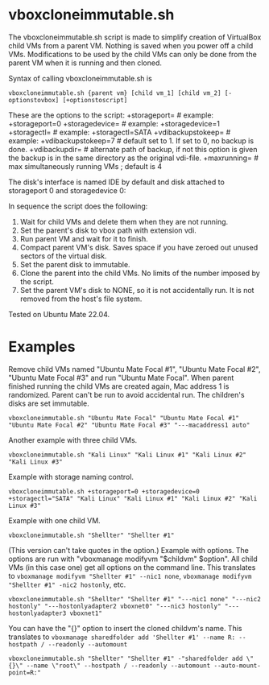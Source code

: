# vboxcloneimmutable.sh

The vboxcloneimmutable.sh script is made to simplify creation of VirtualBox child VMs from a parent VM. Nothing is saved when you power off a child VMs. Modifications to be used by the child VMs can only be done from the parent VM when it is running and then cloned.

Syntax of calling vboxcloneimmutable.sh is
```
vboxcloneimmutable.sh {parent vm} [child vm_1] [child vm_2] [-optionstovbox] [+optionstoscript]
```

These are the options to the script:
+storageport=<number> # example: +storageport=0
+storagedevice=<number> # example: +storagedevice=1
+storagectl=<name> # example: +storagectl=SATA
+vdibackupstokeep=<number> # example: +vdibackupstokeep=7 # default set to 1. If set to 0, no backup is done.
+vdibackupdir=<path> # alternate path of backup, if not this option is given the backup is in the same directory as the original vdi-file.
+maxrunning=<number> # max simultaneously running VMs ; default is 4

The disk's interface is named IDE by default and disk attached to storageport 0 and storagedevice 0:

In sequence the script does the following:
1) Wait for child VMs and delete them when they are not running.
2) Set the parent's disk to vbox path with extension vdi.
3) Run parent VM and wait for it to finish.
4) Compact parent VM's disk. Saves space if you have zeroed out unused sectors of the virtual disk.
5) Set the parent disk to immutable.
6) Clone the parent into the child VMs. No limits of the number imposed by the script.
7) Set the parent VM's disk to NONE, so it is not accidentally run. It is not removed from the host's file system.

Tested on Ubuntu Mate 22.04.

# Examples
Remove child VMs named "Ubuntu Mate Focal #1", "Ubuntu Mate Focal #2", "Ubuntu Mate Focal #3" and run "Ubuntu Mate Focal". When parent finished running the child VMs are created again, Mac address 1 is randomized. Parent can't be run to avoid accidental run. The children's disks are set immutable.
```
vboxcloneimmutable.sh "Ubuntu Mate Focal" "Ubuntu Mate Focal #1" "Ubuntu Mate Focal #2" "Ubuntu Mate Focal #3" "---macaddress1 auto"
```

Another example with three child VMs.
```
vboxcloneimmutable.sh "Kali Linux" "Kali Linux #1" "Kali Linux #2" "Kali Linux #3"
```

Example with storage naming control.
```
vboxcloneimmutable.sh +storageport=0 +storagedevice=0 +storagectl="SATA" "Kali Linux" "Kali Linux #1" "Kali Linux #2" "Kali Linux #3"
```

Example with one child VM.
```
vboxcloneimmutable.sh "Shellter" "Shellter #1"
```

(This version can't take quotes in the option.) Example with options. The options are run with "vboxmanage modifyvm "$childvm" $option". All child VMs (in this case one) get all options on the command line. This translates to ```vboxmanage modifyvm "Shellter #1" --nic1 none```,  ```vboxmanage modifyvm "Shellter #1" -nic2 hostonly```, etc.
```
vboxcloneimmutable.sh "Shellter" "Shellter #1" "---nic1 none" "---nic2 hostonly" "---hostonlyadapter2 vboxnet0" "---nic3 hostonly" "---hostonlyadapter3 vboxnet1"
```

You can have the "{}" option to insert the cloned childvm's name. This translates to ```vboxmanage sharedfolder add 'Shellter #1' --name R: --hostpath / --readonly --automount```
```
vboxcloneimmutable.sh "Shellter" "Shellter #1" -"sharedfolder add \"{}\" --name \"root\" --hostpath / --readonly --automount --auto-mount-point=R:" 
```

